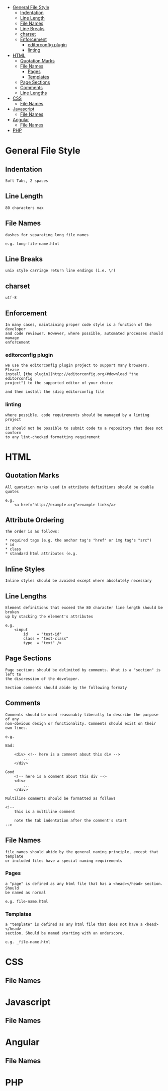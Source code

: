 <!-- START doctoc generated TOC please keep comment here to allow auto update -->
<!-- DON'T EDIT THIS SECTION, INSTEAD RE-RUN doctoc TO UPDATE -->
- [General File Style](#general-file-style)
  - [Indentation](#indentation)
  - [Line Length](#line-length)
  - [File Names](#file-names)
  - [Line Breaks](#line-breaks)
  - [charset](#charset)
  - [Enforcement](#enforcement)
    - [editorconfig plugin](#editorconfig-plugin)
    - [linting](#linting)
- [HTML](#html)
  - [Quotation Marks](#quotation-marks)
  - [File Names](#file-names-1)
    - [Pages](#pages)
    - [Templates](#templates)
  - [Page Sections](#page-sections)
  - [Comments](#comments)
  - [Line Lengths](#line-lengths)
- [CSS](#css)
  - [File Names](#file-names-2)
- [Javascript](#javascript)
  - [File Names](#file-names-3)
- [Angular](#angular)
  - [File Names](#file-names-4)
- [PHP](#php)

<!-- END doctoc generated TOC please keep comment here to allow auto update -->

# General File Style

## Indentation

	Soft Tabs, 2 spaces
## Line Length

	80 characters max

## File Names

	dashes for separating long file names

	e.g. long-file-name.html

## Line Breaks

	unix style carriage return line endings (i.e. \r)

## charset

	utf-8

## Enforcement

	In many cases, maintaining proper code style is a function of the developer
	and code reviewer. However, where possible, automated processes should manage 
	enforcement

### editorconfig plugin

	we use the editorconfig plugin project to support many browsers. Please
	install [the plugin](http://editorconfig.org/#download "the editorconfig
	project") to the supported editor of your choice

	and then install the sdicg editorconfig file 

### linting

	where possible, code requirements should be managed by a linting project

	it should not be possible to submit code to a repository that does not conform
	to any lint-checked formatting requirement

# HTML

## Quotation Marks

	All quotation marks used in attribute definitions should be double quotes

	e.g.
		<a href="http://example.org">example link</a>

## Attribute Ordering

	The order is as follows:

	* required tags (e.g. the anchor tag's "href" or img tag's "src")
	* id
	* class
	* standard html attributes (e.g. 

## Inline Styles

	Inline styles should be avoided except where absolutely necessary

## Line Lengths

	Element definitions that exceed the 80 character line length should be broken
	up by stacking the element's attributes

	e.g.
		<input
			id    = "test-id"
			class = "test-class"
			type  = "text" />

## Page Sections

	Page sections should be delimited by comments. What is a "section" is left to
	the discression of the developer. 

	Section comments should abide by the following formaty

## Comments

	Comments should be used reasonably liberally to describe the purpose of any 
	non-obvious design or functionality. Comments should exist on their own lines.

	e.g.
		
	Bad:

		<div> <!-- here is a comment about this div -->
			...
		</div>

	Good
		<!-- here is a comment about this div -->
		<div> 
			...
		</div>

	Multiline comments should be formatted as follows

	<!--
		this is a multiline comment

		note the tab indentation after the comment's start
	-->

## File Names

	file names should abide by the general naming principle, except that template
	or included files have a special naming requirements 

### Pages

	a "page" is defined as any html file that has a <head></head> section. Should
	be named as normal

	e.g. file-name.html

### Templates

	a "template" is defined as any html file that does not have a <head></head>
	section. Should be named starting with an underscore.

	e.g. _file-name.html

# CSS

## File Names

# Javascript

## File Names

# Angular

## File Names

# PHP
